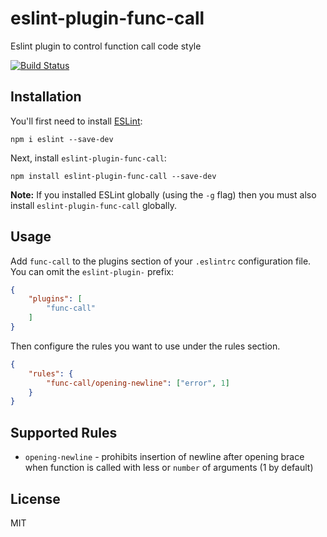 # eslint-plugin-func-call

Eslint plugin to control function call code style

[![Build Status](https://travis-ci.org/titarenko/eslint-plugin-func-call.svg?branch=master)](https://travis-ci.org/titarenko/eslint-plugin-func-call)

## Installation

You'll first need to install [ESLint](http://eslint.org):

```
npm i eslint --save-dev
```

Next, install `eslint-plugin-func-call`:

```
npm install eslint-plugin-func-call --save-dev
```

**Note:** If you installed ESLint globally (using the `-g` flag) then you must also install `eslint-plugin-func-call` globally.

## Usage

Add `func-call` to the plugins section of your `.eslintrc` configuration file. You can omit the `eslint-plugin-` prefix:

```json
{
    "plugins": [
        "func-call"
    ]
}
```

Then configure the rules you want to use under the rules section.

```json
{
    "rules": {
        "func-call/opening-newline": ["error", 1]
    }
}
```

## Supported Rules

* `opening-newline` - prohibits insertion of newline after opening brace when function is called with less or `number` of arguments (1 by default)

## License

MIT
